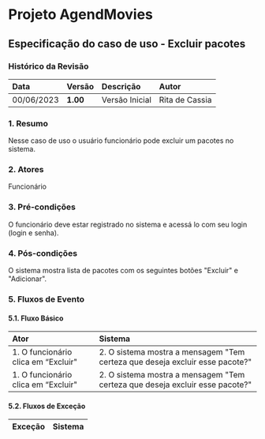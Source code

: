 # Projeto AgendMovies

## Especificação do caso de uso - Excluir pacotes

### Histórico da Revisão 

|  Data  | Versão | Descrição | Autor |
|:-------|:-------|:----------|:------|
| 00/06/2023 | **1.00** | Versão Inicial  | Rita de Cassia |

### 1. Resumo 

Nesse caso de uso o usuário funcionário pode excluir um pacotes no sistema.

### 2. Atores 

Funcionário

### 3. Pré-condições

O funcionário deve estar registrado no sistema e acessá lo com seu login (login e senha).

### 4. Pós-condições

O sistema mostra lista de pacotes com os seguintes botões "Excluir" e "Adicionar".

### 5. Fluxos de Evento

#### 5.1. Fluxo Básico

| Ator   | Sistema |
|:-------|:--------|
| 1. O funcionário clica em “Excluir"| 2. O sistema mostra a mensagem "Tem certeza que deseja excluir esse pacote?"|
| 1. O funcionário clica em “Excluir"| 2. O sistema mostra a mensagem "Tem certeza que deseja excluir esse pacote?"|


#### 5.2. Fluxos de Exceção

| Exceção | Sistema |
|:--------|:--------|
